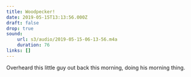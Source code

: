 ```yaml
---
title: Woodpecker!
date: 2019-05-15T13:13:56.000Z
draft: false
drop: true
sound:
    url: s3/audio/2019-05-15-06-13-56.m4a
    duration: 76
links: []
---
```


Overheard this little guy out back this morning, doing his morning thing.
